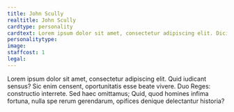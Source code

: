 ```yaml
---
title: John Scully
realtitle: John Scully
cardtype: personality
cardtext: Lorem ipsum dolor sit amet, consectetur adipiscing elit. Dicimus aliquem hilare vivere; Duae sunt enim res quoque, ne tu verba solum putes. Quis suae urbis conservatorem Codrum, quis Erechthei filias non maxime laudat? Tum ille timide vel potius verecunde: Facio, inquit. Duo Reges: constructio interrete. Non quam nostram quidem, inquit Pomponius iocans;
personalitytype: 
image: 
staffcost: 1
legal: 
---
```

Lorem ipsum dolor sit amet, consectetur adipiscing elit. Quid iudicant sensus? Sic enim censent, oportunitatis esse beate vivere. Duo Reges: constructio interrete. Sed haec omittamus; Quid, quod homines infima fortuna, nulla spe rerum gerendarum, opifices denique delectantur historia?
